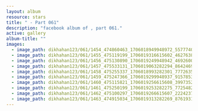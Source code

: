 ```yaml
---
layout: album
resource: stars
title: " - Part 061"
description: "facebook album of , part 061."
active: gallery
album-title: ""
images:
  - image_path: dikhahan123/061/1454_474860463_1706018949948972_5577740230601393387_n.jpg
  - image_path: dikhahan123/061/1455_475119199_1706019316615602_4627638411130335168_n.jpg
  - image_path: dikhahan123/061/1456_475130890_1706019249948942_4692600242511938179_n.jpg
  - image_path: dikhahan123/061/1457_475533131_1706019063282294_8642469318040521050_n.jpg
  - image_path: dikhahan123/061/1458_475255337_1706018993282301_7772635830779006829_n.jpg
  - image_path: dikhahan123/061/1459_475247366_1706019299948937_9157853004019395369_n.jpg
  - image_path: dikhahan123/061/1460_475115821_1706019256615608_3997352455373529634_n.jpg
  - image_path: dikhahan123/061/1461_475250199_1706019253282275_7725482160177665587_n.jpg
  - image_path: dikhahan123/061/1462_475100297_1706019266615607_2224237811731946738_n.jpg
  - image_path: dikhahan123/061/1463_474915034_1706019313282269_8761931977546854074_n.jpg
---
```


